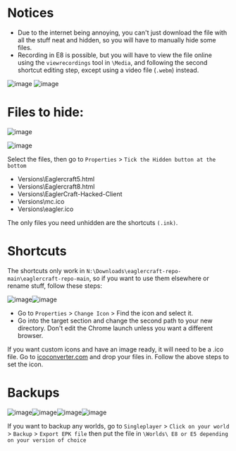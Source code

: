 # Notices

- Due to the internet being annoying, you can't just download the file with all the stuff neat and hidden, so you will have to manually hide some files.
- Recording in E8 is possible, but you will have to view the file online using the ```viewrecordings``` tool in ```\Media```, and following the second shortcut editing step, except using a video file (```.webm```) instead.

![image](https://github.com/Fox595676/eaglercraft-repo/assets/81087203/ef1db4fe-2029-48d9-b58a-66feb611eb1c)
![image](https://github.com/Fox595676/eaglercraft-repo/assets/81087203/0d5eaafa-bffe-4921-a959-6bae16a1c685)



# Files to hide:
![image](https://github.com/Fox595676/eaglercraft-repo/assets/81087203/8b6b6bb8-fdeb-4b52-9f52-66ada86c5aef)

![image](https://github.com/Fox595676/eaglercraft-repo/assets/81087203/410a6731-5a40-4be2-a098-dead2102577e)

Select the files, then go to ```Properties``` > ```Tick the Hidden button at the bottom```
- Versions\Eaglercraft5.html
- Versions\Eaglercraft8.html
- Versions\EaglerCraft-Hacked-Client
- Versions\mc.ico
- Versions\eagler.ico

The only files you need unhidden are the shortcuts ```(.ink)```.

# Shortcuts

The shortcuts only work in ```N:\Downloads\eaglercraft-repo-main\eaglercraft-repo-main```, so if you want to use them elsewhere or rename stuff, follow these steps:

![image](https://github.com/Fox595676/eaglercraft-repo/assets/81087203/e1436280-d76e-4289-ad70-47d36777e639)![image](https://github.com/Fox595676/eaglercraft-repo/assets/81087203/20397794-abb2-4b7d-93e1-627e4f054fb5)

- Go to ```Properties``` > ```Change Icon``` > Find the icon and select it.
- Go into the target section and change the second path to your new directory. Don't edit the Chrome launch unless you want a different browser.

If you want custom icons and have an image ready, it will need to be a .ico file. Go to [icoconverter.com](https://www.icoconverter.com/) and drop your files in. Follow the above steps to set the icon.

# Backups
![image](https://github.com/Fox595676/eaglercraft-repo/assets/81087203/f976f8f1-ca80-4f6b-bb3f-e352cbb3c5d1)![image](https://github.com/Fox595676/eaglercraft-repo/assets/81087203/823e657a-e1e9-4ddc-8999-8940aafaa120)![image](https://github.com/Fox595676/eaglercraft-repo/assets/81087203/c2645be8-03e5-497f-a778-b661f0746d2a)![image](https://github.com/Fox595676/eaglercraft-repo/assets/81087203/2cb39b87-9a6c-441f-a804-bb647de01602)








If you want to backup any worlds, go to ```Singleplayer``` > ```Click on your world``` > ```Backup``` > ```Export EPK file``` then put the file in ```\Worlds\ E8 or E5 depending on your version of choice```
